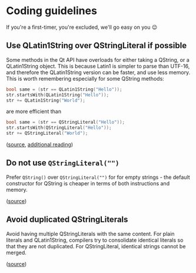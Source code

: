# Coding guidelines

If you're a first-timer, you're excluded, we'll go easy on you :wink:

## Use QLatin1String over QStringLiteral if possible

Some methods in the Qt API have overloads for either taking a QString, or a QLatin1String object.
This is because Latin1 is simpler to parse than UTF-16, and therefore the QLatin1String version can
be faster, and use less memory. This is worth remembering especially for some QString methods:

```cpp
bool same = (str == QLatin1String("Hello"));
str.startsWith(QLatin1String("Hello"));
str += QLatin1String("World");
```

are more efficient than

```cpp
bool same = (str == QStringLiteral("Hello"));
str.startsWith(QStringLiteral("Hello"));
str += QStringLiteral("World");
```

([source](http://blog.qt.io/blog/2014/06/13/qt-weekly-13-qstringliteral/),
 [additional reading](https://woboq.com/blog/qstringliteral.html))

## Do not use ``QStringLiteral("")``

Prefer ``QString()`` over ``QStringLiteral("")`` for  for empty strings - the default constructor 
for QString is cheaper in terms of both instructions and memory.

([source](http://blog.qt.io/blog/2014/06/13/qt-weekly-13-qstringliteral/))

## Avoid duplicated QStringLiterals

Avoid having multiple QStringLiterals with the same content. For plain literals and QLatin1String, compilers
try to consolidate identical literals so that they are not duplicated. For QStringLiteral, identical strings
cannot be merged.

([source](http://blog.qt.io/blog/2014/06/13/qt-weekly-13-qstringliteral/))
